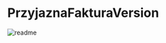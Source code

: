 # PrzyjaznaFakturaVersion
![readme](https://user-images.githubusercontent.com/34373349/36538510-1656b620-17d4-11e8-9efe-e7ed1bf08049.jpg)
